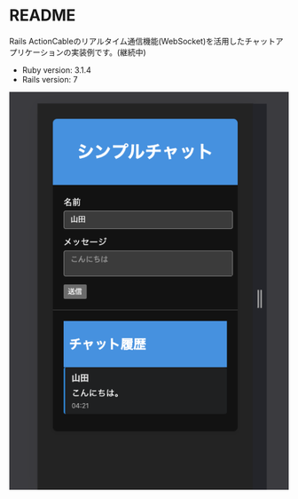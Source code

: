 # README
Rails ActionCableのリアルタイム通信機能(WebSocket)を活用したチャットアプリケーションの実装例です。(継続中)

* Ruby version: 3.1.4
* Rails version: 7

![simple_chat_image.png](app/assets/images/simple_chat_image.png)